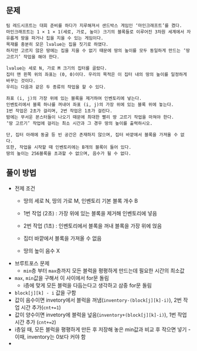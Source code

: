## 문제

```
팀 레드시프트는 대회 준비를 하다가 지루해져서 샌드박스 게임인 ‘마인크래프트’를 켰다.
마인크래프트는 1 × 1 × 1(세로, 가로, 높이) 크기의 블록들로 이루어진 3차원 세계에서 자유롭게 땅을 파거나 집을 지을 수 있는 게임이다.
목재를 충분히 모은 lvalue는 집을 짓기로 하였다.
하지만 고르지 않은 땅에는 집을 지을 수 없기 때문에 땅의 높이를 모두 동일하게 만드는 ‘땅 고르기’ 작업을 해야 한다.

lvalue는 세로 N, 가로 M 크기의 집터를 골랐다.
집터 맨 왼쪽 위의 좌표는 (0, 0)이다. 우리의 목적은 이 집터 내의 땅의 높이를 일정하게 바꾸는 것이다.
우리는 다음과 같은 두 종류의 작업을 할 수 있다.

좌표 (i, j)의 가장 위에 있는 블록을 제거하여 인벤토리에 넣는다.
인벤토리에서 블록 하나를 꺼내어 좌표 (i, j)의 가장 위에 있는 블록 위에 놓는다.
1번 작업은 2초가 걸리며, 2번 작업은 1초가 걸린다.
밤에는 무서운 몬스터들이 나오기 때문에 최대한 빨리 땅 고르기 작업을 마쳐야 한다.
‘땅 고르기’ 작업에 걸리는 최소 시간과 그 경우 땅의 높이를 출력하시오.

단, 집터 아래에 동굴 등 빈 공간은 존재하지 않으며, 집터 바깥에서 블록을 가져올 수 없다.
또한, 작업을 시작할 때 인벤토리에는 B개의 블록이 들어 있다.
땅의 높이는 256블록을 초과할 수 없으며, 음수가 될 수 없다.
```

## 풀이 방법
- 전제 조건
  - 땅의 세로 N, 땅의 가로 M, 인벤토리 기본 블록 개수 B
  - 1번 작업 (2초) : 가장 위에 있는 블록을 제거해 인벤토리에 넣음
  - 2번 작업 (1초) : 인벤토리에서 블록을 꺼내 블록을 가장 위에 얹음

  - 집터 바깥에서 블록을 가져올 수 없음
  - 땅의 높이 음수 X
- 브루트포스 문제
  - `min`층 부터 `max`층까지 모든 블럭을 평평하게 만드는데 필요한 시간의 최소값
- `max`, `min`값을 구해서 이 사이에서 for문 돌림
  -  i층에 맞게 모든 블럭을 다듬는다고 생각하고 삼중 for문 돌림
-  `block[j][k] - i` 값을 구함
  -  값이 음수이면 invetory에서 블럭을 꺼냄(`inventory-(block[j][k]-i)`), 2번 작업 시간 추가(`cnt+=1`)
  -  값이 양수이면 invetory에 블럭을 넢음(`inventory+(block[j][k]-i)`), 1번 작업 시간 추가 (`cnt+=2`)
  -  i층일 때, 모든 블럭을 평평하게 만든 후 저장해 놓은 min값과 비교 후 작으면 넣기
    -  이때, inventory는 0보다 커야 함 
-  
